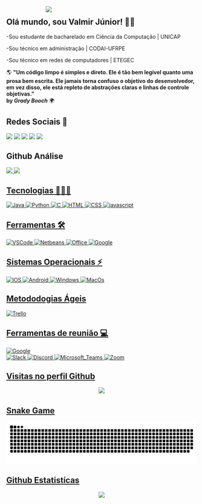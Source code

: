 <img src="https://raw.githubusercontent.com/MicaelliMedeiros/micaellimedeiros/master/image/computer-illustration.png" min-width="400px" max-width="400px" width="400px" align="right">

## **Olá mundo, sou Valmir Júnior!** 🧑‍💻  ## 

<p> -Sou estudante de bacharelado em Ciência da Computação | UNICAP</p>
<p> -Sou técnico em administração | CODAI-UFRPE </p>
<p> -Sou técnico em redes de computadores | ETEGEC </p>

🌎 **"Um código limpo é simples e direto. Ele é tão bem legível quanto uma prosa bem escrita. Ele jamais torna confuso o objetivo do desenvolvedor, em vez disso,
ele está repleto de abstrações claras e linhas de controle objetivas."                                                                                           
by *Grady Booch*** 🌍 

## **Redes Sociais** 🚀 ##
<div>
 <a href = "https://api.whatsapp.com/send?phone=5581999480536&text=Enviar%20mensagem%20para%20Valmir%20Júnior"> <img height="20" src = "https://img.shields.io/badge/WhatsApp-25D366?style=for-the-badge&logo=whatsapp&logoColor=white"></a> 
 <a href = "mailto: valmiralvesjr2000@gmail.com"> <img height="20" src = "https://img.shields.io/badge/Gmail-D14836?style=for-the-badge&logo=gmail&logoColor=white"></a>
 <a href="https://github.com/Valmir-unicap"> <img height="25em" src="https://img.shields.io/badge/GitHub-100000?style=for-the-badge&logo=github&logoColor=white"></a>
 <a href="https://instagram.com/valmir.jr01"> <img height="23em" src="https://img.shields.io/badge/Instagram-E4405F?style=for-the-badge&logo=instagram&logoColor=white"></a>
 <a href="http://www.linkedin.com/in/valmir-j%C3%BAnior-1b72631a5"> <img height="23em" src="https://img.shields.io/badge/LinkedIn-0077B5?style=for-the-badge&logo=linkedin&logoColor=white" ></a>

</div>

  ## **Github Análise** ##
<div>
 <a href="https://www.github.com/Valmir-unicap">
  <img height="180em" src="https://github-readme-stats.vercel.app/api?username=Valmir-unicap&show_icons=true&theme=dark&include_all_commits=true&count_private=true"/>
  <img height="180em" src="https://github-readme-stats.vercel.app/api/top-langs/?username=Valmir-unicap&layout=compact&langs_count=16&theme=dark"/>
</div>

 ## **Tecnologias** 👨🏻‍💻 ##

<div align="start">

![Java](https://img.shields.io/badge/Java-ED8B00?style=for-the-badge&logo=java&logoColor=white)
![Python](https://img.shields.io/badge/Python-3776AB?style=for-the-badge&logo=python&logoColor=white)
![C](https://img.shields.io/badge/C-00599C?style=for-the-badge&logo=c&logoColor=white)
![HTML](https://img.shields.io/badge/HTML-239120?style=for-the-badge&logo=html5&logoColor=white)
![CSS](https://img.shields.io/badge/CSS-239120?&style=for-the-badge&logo=css3&logoColor=white)
![javascript](https://img.shields.io/badge/JavaScript-F7DF1E?style=for-the-badge&logo=javascript&logoColor=black)
 </div>
 
 ## **Ferramentas** 🛠 ## 
  ![VSCode](https://img.shields.io/badge/-VSCode-007ACC?style=flat-square&logo=visual-studio-code&logoColor=white)
  ![Netbeans](https://img.shields.io/badge/-NetBeans-333333?style=flat&logo=Apache-NetBeans-IDE&logoColor=1B6AC6)
  ![Office](https://img.shields.io/badge/Microsoft_Office-D83B01?style=for-the-badge&logo=microsoft-office&logoColor=white)
  ![Google](https://img.shields.io/badge/Google_For_Education-3DDC84?style=for-the-badge&logo=android&logoColor=white)
 
 </div>

  ## **Sistemas Operacionais** ⚡ ##  

  ![IOS](https://img.shields.io/badge/Apple-000000?style=for-the-badge&logo=ios&logoColor=white)
  ![Android](https://img.shields.io/badge/Android-3DDC84?style=for-the-badge&logo=android&logoColor=white)
  ![Windows](https://img.shields.io/badge/Microsoft-Windows_10-10?style=for-the-badge&logo=windows&logoColor=white)
  ![MacOs](https://img.shields.io/badge/Apple-MacOS_Monterey-999999?style=for-the-badge&logo=apple&logoColor=white)
  
  </div>

  ## **Metododogias Ágeis** ## 

  ![Trello](https://img.shields.io/badge/-Trello-333333?style=flat&logo=trello&logoColor=0052CC)
  
  </div>
  
  ## **Ferramentas de reunião** 💻 ##
  
   ![Google](https://img.shields.io/badge/Google_Meet-3DDC84?style=for-the-badge&logo=android&logoColor=white)  
  ![Slack](https://img.shields.io/badge/Slack-4A154B?style=for-the-badge&logo=slack&logoColor=white)
  ![Discord](https://img.shields.io/badge/Discord-7289DA?style=for-the-badge&logo=discord&logoColor=white)
  ![Microsoft_Teams](https://img.shields.io/badge/Microsoft_Teams-6264A7?style=for-the-badge&logo=microsoft-teams&logoColor=white)
  ![Zoom](https://img.shields.io/badge/Zoom-2D8CFF?style=for-the-badge&logo=zoom&logoColor=white)

  </div>

  ## **Visitas no perfil Github** ##

<!-- visitors count  -->

<p align="center" >   
  <img src="https://profile-counter.glitch.me/valmir-unicap/count.svg" />  
</p>

</div>

<div>

  ## **Snake Game** ##

<!-- github workflow  -->
 
 ![Snake animation](https://github.com/Platane/snk/blob/output/github-contribution-grid-snake.svg)

 </div>

  ## **Github Estatistícas** ##

<div align="center">
  <img height="200em" src="https://github-profile-summary-cards.vercel.app/api/cards/profile-details?username=Valmir-unicap&theme=solarized_dark"/>

</div>
